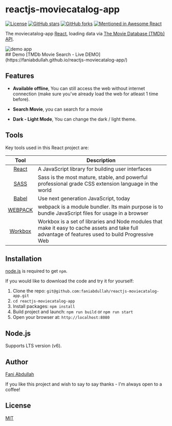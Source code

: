 # reactjs-moviecatalog-app

[![License](https://img.shields.io/badge/license-MIT-blue.svg?style=flat-square)](https://github.com/faniabdullah/reactjs-moviecatalog-appp/blob/main/LICENSE)
[![GitHub stars](https://img.shields.io/github/stars/faniabdullah/reactjs-moviecatalog-app.svg?style=flat-square)](https://github.com/faniabdullah/reactjs-moviecatalog-app/stargazers)
[![GitHub forks](https://img.shields.io/github/forks/faniabdullah/reactjs-moviecatalog-app.svg?style=flat-square)](https://github.com/faniabdullah/reactjs-moviecatalog-app/network)
[![Mentioned in Awesome React](https://awesome.re/mentioned-badge.svg)](https://github.com/enaqx/awesome-react)

The moviecatalog-app [React](http://facebook.github.io/react/index.html), loading data via [The Movie Database (TMDb) API](https://www.themoviedb.org/documentation/api).
<div>
<img src="https://i.imgur.com/DrnDKAe.gif"  alt="demo app"    
        style="margin-right: 10px;"  >
</div>
## Demo
[TMDb Movie Search - Live DEMO](https://faniabdullah.github.io/reactjs-moviecatalog-app/)

## Features
* **Available offline**,
You can still access the web without internet connection (make sure you've already load the web for atleast 1 time before).

* **Search Movie**,
you can search for a movie

* **Dark - Light Mode**,
You can change the dark / light theme.


## Tools
Key tools used in this React project are:

| Tool             | Description   |
| :-------------:|--------------|
| [React](http://facebook.github.io/react/index.html) | A JavaScript library for building user interfaces |
| [SASS](http://sass-lang.com/) | 	Sass is the most mature, stable, and powerful professional grade CSS extension language in the world |
| [Babel](https://babeljs.io/) | Use next generation JavaScript, today |
| [WEBPACK](https://webpack.js.org/) | webpack is a module bundler. Its main purpose is to bundle JavaScript files for usage in a browser |
| [Workbox](https://developers.google.com/web/tools/workbox) | Workbox is a set of libraries and Node modules that make it easy to cache assets and take full advantage of features used to build Progressive Web |


## Installation
[node.js](http://nodejs.org/download/) is required to get ``npm``.

If you would like to download the code and try it for yourself:

1. Clone the repo: `git@github.com:faniabdullah/reactjs-moviecatalog-app.git`
2. `cd reactjs-moviecatalog-app`
2. Install packages: `npm install`
3. Build project and launch: `npm run build` or `npm run start`
4. Open your browser at: `http://localhost:8080`


## Node.js
Supports LTS version (v6).

## Author
[Fani Abdullah](https://www.instagram.com/fabduul/)

If you like this project and wish to say to say thanks - I'm always open to a coffee!

## License
[MIT](https://github.com/faniabdullah/reactjs-moviecatalog-app/blob/main/LICENSE)
